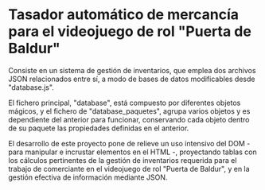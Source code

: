 # Tasador automático de mercancía para el videojuego de rol "Puerta de Baldur" 

Consiste en un sistema de gestión de inventarios, que emplea dos archivos JSON relacionados entre sí, a modo de bases de datos modificables desde "database.js". 

El fichero principal, "database", está compuesto por diferentes objetos mágicos, y el fichero de "database_paquetes", agrupa varios objetos y es dependiente del anterior para funcionar, conservando cada objeto 
dentro de su paquete las propiedades definidas en el anterior. 

El desarrollo de este proyecto pone de relieve un uso intensivo del DOM - para manipular e incrustar elementos en el HTML -, proyectando tablas con los cálculos pertinentes de la gestión de inventarios requerida
para el trabajo de comerciante en el videojuego de rol "Puerta de Baldur", y en la gestión efectiva de información mediante JSON. 
